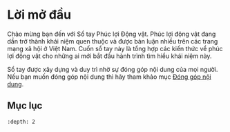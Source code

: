 # Lời mở đầu

Chào mừng bạn đến với Sổ tay Phúc lợi Động vật. Phúc lợi động vật đang dần trở thành khái niệm quen thuộc và được bàn luận nhiều trên các trang mạng xã hội ở Việt Nam. Cuốn sổ tay này là tổng hợp các kiến thức về phúc lợi động vật cho những ai mới bắt đầu hành trình tìm hiểu khái niệm này.

Sổ tay được xây dựng và duy trì nhờ sự đóng góp nội dung của mọi người. Nếu bạn muốn đóng góp nội dung thì hãy tham khảo mục [Đóng góp nội dung](https://panda1835.github.io/phucloidongvat/content/Gi%E1%BB%9Bi_thi%E1%BB%87u_c%C3%A1c_ph%E1%BA%A7n/%C4%90%C3%B3ng_g%C3%B3p_n%E1%BB%99i_dung.html).

## Mục lục
```{tableofcontents}
:depth: 2
```
